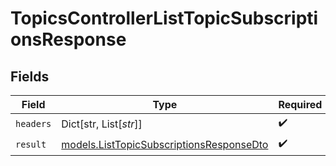 # TopicsControllerListTopicSubscriptionsResponse


## Fields

| Field                                                                                      | Type                                                                                       | Required                                                                                   | Description                                                                                |
| ------------------------------------------------------------------------------------------ | ------------------------------------------------------------------------------------------ | ------------------------------------------------------------------------------------------ | ------------------------------------------------------------------------------------------ |
| `headers`                                                                                  | Dict[str, List[*str*]]                                                                     | :heavy_check_mark:                                                                         | N/A                                                                                        |
| `result`                                                                                   | [models.ListTopicSubscriptionsResponseDto](../models/listtopicsubscriptionsresponsedto.md) | :heavy_check_mark:                                                                         | N/A                                                                                        |